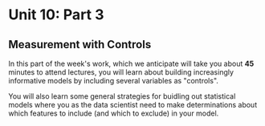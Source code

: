 # Unit 10: Part 3

## Measurement with Controls 

In this part of the week's work, which we anticipate will take you about **45** minutes to attend lectures, you will learn about building increasingly informative models by including several variables as "controls". 

You will also learn some general strategies for buidling out statistical models where you as the data scientist need to make determinations about which features to include (and which to exclude) in your model. 
